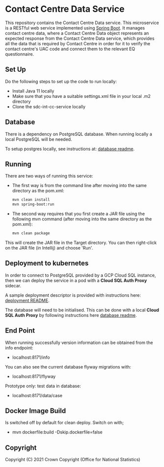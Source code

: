 
# Contact Centre Data Service
This repository contains the Contact Centre Data service. This microservice is a RESTful web service implemented using [Spring Boot](http://projects.spring.io/spring-boot/). 
It manages contact centre data, where a Contact Centre Data object represents an expected response from the Contact Centre Data service, which provides all the data that 
is required by Contact Centre in order for it to verify the contact centre's UAC code and connect them to the relevant EQ questionnaire.

## Set Up
Do the following steps to set up the code to run locally:
* Install Java 11 locally
* Make sure that you have a suitable settings.xml file in your local .m2 directory
* Clone the sdc-int-cc-service locally

## Database
There is a dependency on PostgreSQL database. When running locally a local PostgreSQL will be needed.

To setup postgres locally, see instructions at: [database readme](database/README.md).

## Running
There are two ways of running this service:

* The first way is from the command line after moving into the same directory as the pom.xml:
    ```bash
    mvn clean install
    mvn spring-boot:run
    ```
* The second way requires that you first create a JAR file using the following mvn command (after moving into the same directory as the pom.xml):
    ```bash
    mvn clean package
    ```
This will create the JAR file in the Target directory. You can then right-click on the JAR file (in Intellij) and choose 'Run'.

## Deployment to kubernetes

In order to connect to PostgreSQL provided by a GCP Cloud SQL instance, then we can deploy the service in a pod with a **Cloud SQL Auth Proxy** sidecar.

A sample deployment descriptor is provided with instructions here: [deployment README](kubernetes/README.md).

The database will need to be initialised. This can be done with a local **Cloud SQL Auth Proxy** by following instructions here
[database readme](database/README.md).

## End Point

When running successfully version information can be obtained from the info endpoint:
    
* localhost:8171/info

You can also see the current database flyway migrations with:

* localhost:8171/flyway

Prototype only: test data in database:

* localhost:8171/data/case
    
## Docker Image Build

Is switched off by default for clean deploy. Switch on with;

* mvn dockerfile:build -Dskip.dockerfile=false

## Copyright
Copyright (C) 2021 Crown Copyright (Office for National Statistics)
